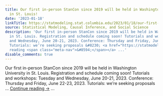 ```yaml
---
title: Our first in-person StanCon since 2019 will be held in Washington University
  in St. Louis!
date: '2023-01-18'
linkTitle: https://statmodeling.stat.columbia.edu/2023/01/18/our-first-in-person-stancon-since-2019-will-be-held-in-washington-university-in-st-louis/
source: Statistical Modeling, Causal Inference, and Social Science
description: 'Our first in-person StanCon since 2019 will be held in Washington University
  in St. Louis. Registration and schedule coming soon! Tutorials and workshops: Tuesday
  and Wednesday, June 20-21, 2023. Conference: Thursday and Friday, June 22-23, 2023.
  Tutorials: we’re seeking proposals &#8230; <a href="https://statmodeling.stat.columbia.edu/2023/01/18/our-first-in-person-stancon-since-2019-will-be-held-in-washington-university-in-st-louis/">Continue
  reading <span class="meta-nav">&#8594;</span></a> ...'
disable_comments: true
---
```

Our first in-person StanCon since 2019 will be held in Washington University in St. Louis. Registration and schedule coming soon! Tutorials and workshops: Tuesday and Wednesday, June 20-21, 2023. Conference: Thursday and Friday, June 22-23, 2023. Tutorials: we’re seeking proposals &#8230; <a href="https://statmodeling.stat.columbia.edu/2023/01/18/our-first-in-person-stancon-since-2019-will-be-held-in-washington-university-in-st-louis/">Continue reading <span class="meta-nav">&#8594;</span></a> ...